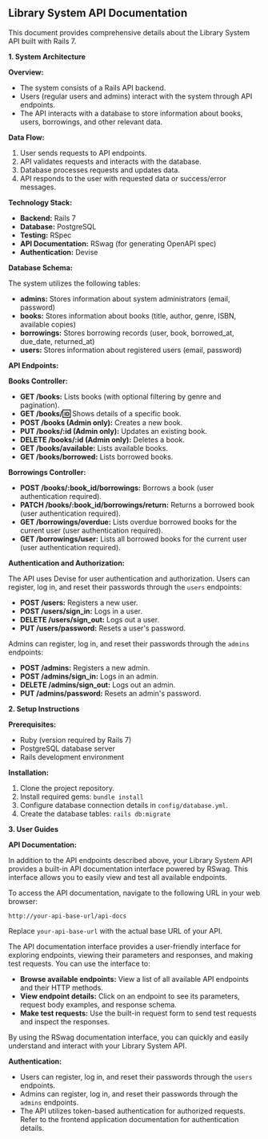 ## Library System API Documentation

This document provides comprehensive details about the Library System API built with Rails 7.

**1. System Architecture**

**Overview:**

- The system consists of a Rails API backend.
- Users (regular users and admins) interact with the system through API endpoints.
- The API interacts with a database to store information about books, users, borrowings, and other relevant data.

**Data Flow:**

1. User sends requests to API endpoints.
2. API validates requests and interacts with the database.
3. Database processes requests and updates data.
4. API responds to the user with requested data or success/error messages.

**Technology Stack:**

- **Backend:** Rails 7
- **Database:** PostgreSQL
- **Testing:** RSpec
- **API Documentation:** RSwag (for generating OpenAPI spec)
- **Authentication:** Devise

**Database Schema:**

The system utilizes the following tables:

- **admins:** Stores information about system administrators (email, password)
- **books:** Stores information about books (title, author, genre, ISBN, available copies)
- **borrowings:** Stores borrowing records (user, book, borrowed_at, due_date, returned_at)
- **users:** Stores information about registered users (email, password)

**API Endpoints:**

**Books Controller:**

- **GET /books:** Lists books (with optional filtering by genre and pagination).
- **GET /books/:id:** Shows details of a specific book.
- **POST /books (Admin only):** Creates a new book.
- **PUT /books/:id (Admin only):** Updates an existing book.
- **DELETE /books/:id (Admin only):** Deletes a book.
- **GET /books/available:** Lists available books.
- **GET /books/borrowed:** Lists borrowed books.

**Borrowings Controller:**

- **POST /books/:book_id/borrowings:** Borrows a book (user authentication required).
- **PATCH /books/:book_id/borrowings/return:** Returns a borrowed book (user authentication required).
- **GET /borrowings/overdue:** Lists overdue borrowed books for the current user (user authentication required).
- **GET /borrowings/user:** Lists all borrowed books for the current user (user authentication required).

**Authentication and Authorization:**

The API uses Devise for user authentication and authorization. Users can register, log in, and reset their passwords through the `users` endpoints:

- **POST /users:** Registers a new user.
- **POST /users/sign_in:** Logs in a user.
- **DELETE /users/sign_out:** Logs out a user.
- **PUT /users/password:** Resets a user's password.

Admins can register, log in, and reset their passwords through the `admins` endpoints:

- **POST /admins:** Registers a new admin.
- **POST /admins/sign_in:** Logs in an admin.
- **DELETE /admins/sign_out:** Logs out an admin.
- **PUT /admins/password:** Resets an admin's password.

**2. Setup Instructions**

**Prerequisites:**

- Ruby (version required by Rails 7)
- PostgreSQL database server
- Rails development environment

**Installation:**

1. Clone the project repository.
2. Install required gems: `bundle install`
3. Configure database connection details in `config/database.yml`.
4. Create the database tables: `rails db:migrate`

**3. User Guides**


**API Documentation:**

In addition to the API endpoints described above, your Library System API provides a built-in API documentation interface powered by RSwag. This interface allows you to easily view and test all available endpoints.

To access the API documentation, navigate to the following URL in your web browser:

```
http://your-api-base-url/api-docs
```

Replace `your-api-base-url` with the actual base URL of your API.

The API documentation interface provides a user-friendly interface for exploring endpoints, viewing their parameters and responses, and making test requests. You can use the interface to:

- **Browse available endpoints:** View a list of all available API endpoints and their HTTP methods.
- **View endpoint details:** Click on an endpoint to see its parameters, request body examples, and response schema.
- **Make test requests:** Use the built-in request form to send test requests and inspect the responses.

By using the RSwag documentation interface, you can quickly and easily understand and interact with your Library System API.


**Authentication:**

- Users can register, log in, and reset their passwords through the `users` endpoints.
- Admins can register, log in, and reset their passwords through the `admins` endpoints.
- The API utilizes token-based authentication for authorized requests. Refer to the frontend application documentation for authentication details.

